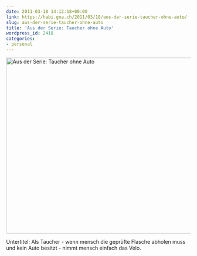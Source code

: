 ```yaml
---
date: 2011-03-18 14:12:18+00:00
link: https://habi.gna.ch/2011/03/18/aus-der-serie-taucher-ohne-auto/
slug: aus-der-serie-taucher-ohne-auto
title: 'Aus der Serie: Taucher ohne Auto'
wordpress_id: 2418
categories:
- personal
---
```


<a data-flickr-embed="true" href="https://www.flickr.com/photos/habi/5536877199" title="Aus der Serie: Taucher ohne Auto"><img src="https://live.staticflickr.com/5213/5536877199_954299a6d7_z.jpg" width="640" height="480" alt="Aus der Serie: Taucher ohne Auto"></a><script async src="//embedr.flickr.com/assets/client-code.js" charset="utf-8"></script>

Untertitel: Als Taucher - wenn mensch die geprüfte Flasche abholen muss und kein Auto besitzt - nimmt mensch einfach das Velo.
